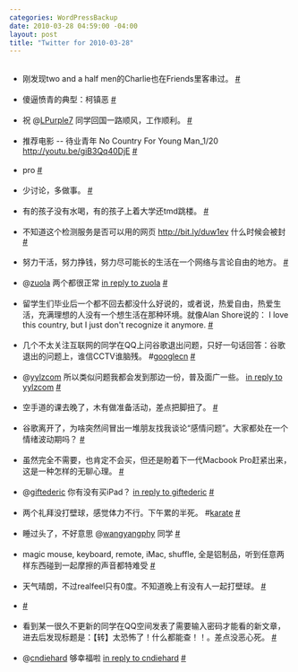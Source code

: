 ```yaml
--- 
categories: WordPressBackup
date: 2010-03-28 04:59:00 -04:00
layout: post
title: "Twitter for 2010-03-28"
---
```

<ul class="aktt_tweet_digest"><br />	<li>刚发现two and a half men的Charlie也在Friends里客串过。 <a href="http://twitter.com/ztpala/statuses/10833845579" class="aktt_tweet_time">#</a></li><br />	<li>傻逼愤青的典型：柯镇恶 <a href="http://twitter.com/ztpala/statuses/10855127274" class="aktt_tweet_time">#</a></li><br />	<li>祝 @<a href="http://twitter.com/LPurple7" class="aktt_username">LPurple7</a> 同学回国一路顺风，工作顺利。 <a href="http://twitter.com/ztpala/statuses/10856394535" class="aktt_tweet_time">#</a></li><br />	<li>推荐电影 -- 待业青年 No Country For Young Man_1/20 <a href="http://youtu.be/giB3Qq40DjE" rel="nofollow">http://youtu.be/giB3Qq40DjE</a> <a href="http://twitter.com/ztpala/statuses/10857118974" class="aktt_tweet_time">#</a></li><br />	<li>pro <a href="http://twitter.com/ztpala/statuses/10857510525" class="aktt_tweet_time">#</a></li><br />	<li>少讨论，多做事。 <a href="http://twitter.com/ztpala/statuses/10860724754" class="aktt_tweet_time">#</a></li><br />	<li>有的孩子没有水喝，有的孩子上着大学还tmd跳楼。 <a href="http://twitter.com/ztpala/statuses/10884181515" class="aktt_tweet_time">#</a></li><br />	<li>不知道这个检测服务是否可以用的网页  <a href="http://bit.ly/duw1ev" rel="nofollow">http://bit.ly/duw1ev</a> 什么时候会被封 <a href="http://twitter.com/ztpala/statuses/10901055564" class="aktt_tweet_time">#</a></li><br />	<li>努力干活，努力挣钱，努力尽可能长的生活在一个网络与言论自由的地方。 <a href="http://twitter.com/ztpala/statuses/10903658747" class="aktt_tweet_time">#</a></li><br />	<li>@<a href="http://twitter.com/zuola" class="aktt_username">zuola</a> 两个都很正常 <a href="http://twitter.com/zuola/statuses/10903829202" class="aktt_tweet_reply">in reply to zuola</a> <a href="http://twitter.com/ztpala/statuses/10903891107" class="aktt_tweet_time">#</a></li><br />	<li>留学生们毕业后一个都不回去都没什么好说的，或者说，热爱自由，热爱生活，充满理想的人没有一个想生活在那种环境。就像Alan Shore说的： I love this country, but I just don&#039;t recognize it anymore. <a href="http://twitter.com/ztpala/statuses/10904693461" class="aktt_tweet_time">#</a></li><br />	<li>几个不太关注互联网的同学在QQ上问谷歌退出问题，只好一句话回答：谷歌退出的问题上，谁信CCTV谁脑残。 #<a href="http://search.twitter.com/search?q=%23googlecn" class="aktt_hashtag">googlecn</a> <a href="http://twitter.com/ztpala/statuses/10905005603" class="aktt_tweet_time">#</a></li><br />	<li>@<a href="http://twitter.com/yylzcom" class="aktt_username">yylzcom</a> 所以类似问题我都会发到那边一份，普及面广一些。 <a href="http://twitter.com/yylzcom/statuses/10905094385" class="aktt_tweet_reply">in reply to yylzcom</a> <a href="http://twitter.com/ztpala/statuses/10905374564" class="aktt_tweet_time">#</a></li><br />	<li>空手道的课去晚了，木有做准备活动，差点把脚扭了。 <a href="http://twitter.com/ztpala/statuses/10955716577" class="aktt_tweet_time">#</a></li><br />	<li>谷歌离开了，为啥突然间冒出一堆朋友找我谈论“感情问题”。大家都处在一个情绪波动期吗？ <a href="http://twitter.com/ztpala/statuses/10956760040" class="aktt_tweet_time">#</a></li><br />	<li>虽然完全不需要，也肯定不会买，但还是盼着下一代Macbook Pro赶紧出来，这是一种怎样的无聊心理。 <a href="http://twitter.com/ztpala/statuses/10965895750" class="aktt_tweet_time">#</a></li><br />	<li>@<a href="http://twitter.com/giftederic" class="aktt_username">giftederic</a> 你有没有买iPad？ <a href="http://twitter.com/giftederic/statuses/11015295381" class="aktt_tweet_reply">in reply to giftederic</a> <a href="http://twitter.com/ztpala/statuses/11015414527" class="aktt_tweet_time">#</a></li><br />	<li>两个礼拜没打壁球，感觉体力不行。下午累的半死。 #<a href="http://search.twitter.com/search?q=%23karate" class="aktt_hashtag">karate</a> <a href="http://twitter.com/ztpala/statuses/11059715760" class="aktt_tweet_time">#</a></li><br />	<li>睡过头了，不好意思 @<a href="http://twitter.com/wangyangphy" class="aktt_username">wangyangphy</a> 同学 <a href="http://twitter.com/ztpala/statuses/11102581887" class="aktt_tweet_time">#</a></li><br />	<li>magic mouse, keyboard, remote, iMac, shuffle, 全是铝制品，听到任意两样东西碰到一起摩擦的声音都特难受 <a href="http://twitter.com/ztpala/statuses/11110140359" class="aktt_tweet_time">#</a></li><br />	<li>天气晴朗，不过realfeel只有0度。不知道晚上有没有人一起打壁球。 <a href="http://twitter.com/ztpala/statuses/11110561416" class="aktt_tweet_time">#</a></li><br />	<li> <a href="http://twitter.com/ztpala/statuses/11134258320" class="aktt_tweet_time">#</a></li><br />	<li>看到某一很久不更新的同学在QQ空间发表了需要输入密码才能看的新文章，进去后发现标题是：【转】太恐怖了！什么都能查！！。差点没恶心死。 <a href="http://twitter.com/ztpala/statuses/11157234748" class="aktt_tweet_time">#</a></li><br />	<li>@<a href="http://twitter.com/cndiehard" class="aktt_username">cndiehard</a> 够幸福啦 <a href="http://twitter.com/cndiehard/statuses/11169043190" class="aktt_tweet_reply">in reply to cndiehard</a> <a href="http://twitter.com/ztpala/statuses/11169994893" class="aktt_tweet_time">#</a></li><br /></ul>
